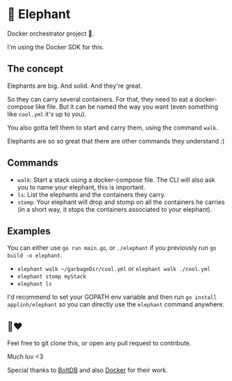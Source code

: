 # 🐘 Elephant
Docker orchestrator project 🐘.

I'm using the Docker SDK for this. 

## The concept

Elephants are big. And solid. And they're great.

So they can carry several containers.
For that, they need to eat a docker-compose like file. But it can be named the way you want (even something like `cool.yml` it's up to you).

You also gotta tell them to start and carry them, using the command `walk`.

Elephants are so so great that there are other commands they understand :)


## Commands

- `walk`: Start a stack using a docker-compose file. The CLI will also ask you to name your elephant, this is important.
- `ls`: List the elephants and the containers they carry.
- `stomp`: Your elephant will drop and stomp on all the containers he carries (in a short way, it stops the containers associated to your elephant).

## Examples

You can either use `go run main.go`, or `./elephant` if you previously run `go build -o elephant`.

- `elephant walk ~/garbageDir/cool.yml` or `elephant walk ./cool.yml`
- `elephant stomp myStack`
- `elephant ls`

I'd recommend to set your GOPATH env variable and then run `go install applinh/elephant` so you can directly use the `elephant` command anywhere.

## 🐘❤️

Feel free to git clone this, or open any pull request to contribute.

Much luv <3

Special thanks to [BoltDB](https://github.com/boltdb/bolt) and also [Docker](https://pkg.go.dev/github.com/docker/docker) for their work.


